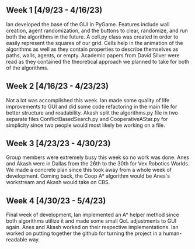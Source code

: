 ## Week 1 [4/9/23 - 4/16/23)

Ian developed the base of the GUI in PyGame. Features include wall creation, agent randomization, and the buttons to clear, randomize, and run both the algorithms in the future. A cell.py class was created in order to easily represent the squares of our grid. Cells help in the animation of the algorithms as well as they contain properties to describe themselves as paths, walls, agents, or empty. Academic papers from David Silver were read as they contained the theoretical approach we planned to take for both of the algorithms.

## Week 2 [4/16/23 - 4/23/23)

Not a lot was accomplished this week. Ian made some quality of life improvements to GUI and did some code refactoring in the main file for better structure and readability. Akash split the algorithms.py file in two separate files ConflictBasedSearch.py and CooperativeAStar.py for simplicity since two people would most likely be working on a file.

## Week 3 [4/23/23 - 4/30/23)

Group members were extremely busy this week so no work was done. Anes and Akash were in Dallas from the 26th to the 30th for Vex Robotics Worlds. We made a concrete plan since this took away from a whole week of development. Coming back, the Coop A* algorithm would be Anes's workstream and Akash would take on CBS.

## Week 4 [4/30/23 - 5/4/23)

Final week of development, Ian implemented an A* helper method since both algorithms utilize it and made some small QoL adjustments to GUI again. Anes and Akash worked on their respective implementations. Ian worked on putting together the github for turning the project in a human-readable way.
